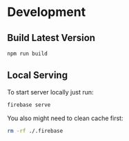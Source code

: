 # Development

## Build Latest Version

```bash
npm run build
```

## Local Serving

To start server locally just run:

```bash
firebase serve
```

You also might need to clean cache first:

```bash
rm -rf ./.firebase
```
